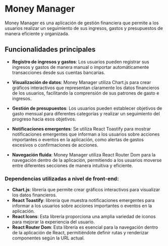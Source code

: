 # Money Manager

Money Manager es una aplicación de gestión financiera que permite a los usuarios realizar un seguimiento de sus ingresos, gastos y presupuestos de manera eficiente y organizada.

## Funcionalidades principales
- **Registro de ingresos y gastos**: Los usuarios pueden registrar sus ingresos y gastos de manera manual o importar automáticamente transacciones desde sus cuentas bancarias.

- **Visualización de datos**: Money Manager utiliza Chart.js para crear gráficos interactivos que representan claramente los datos financieros de los usuarios, facilitando la comprensión de sus patrones de gasto e ingresos.

- **Gestión de presupuestos**: Los usuarios pueden establecer objetivos de gasto mensual para diferentes categorías y realizar un seguimiento del progreso hacia esos objetivos.

- **Notificaciones emergentes**: Se utiliza React Toastify para mostrar notificaciones emergentes que informan a los usuarios sobre acciones importantes o eventos en la aplicación, como alertas de gastos excesivos o confirmaciones de acciones.

- **Navegación fluida**: Money Manager utiliza React Router Dom para la navegación dentro de la aplicación, permitiendo a los usuarios moverse entre diferentes secciones de manera intuitiva y eficiente.

### Dependencias utilizadas a nivel de front-end:
- **Chart.js**: librería que permite crear gráficos interactivos para visualizar los datos financieros.
- **React Toastify**: librería que muestra notificaciones emergentes para informar a los usuarios sobre acciones importantes o eventos en la aplicación.
- **React Icons**: Esta librería proporciona una amplia variedad de iconos para mejorar la experiencia del usuario.
- **React Router Dom**: Esta librería es esencial para la navegación dentro de la aplicación de React, permitiéndote definir rutas y renderizar componentes según la URL actual.
